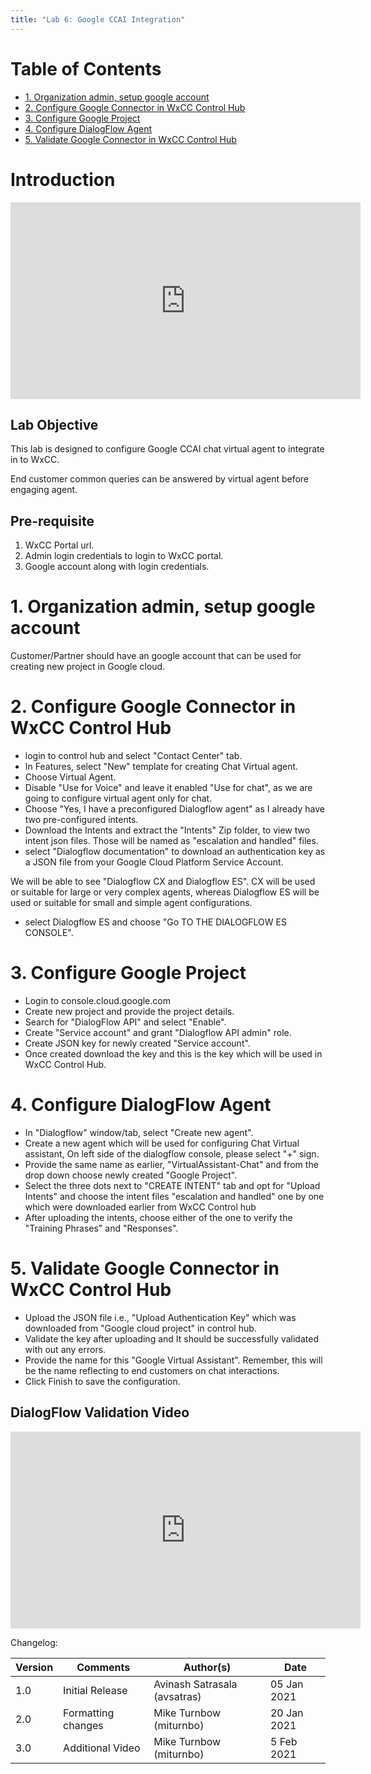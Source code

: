 ```yaml
---
title: "Lab 6: Google CCAI Integration"
---
```


# Table of Contents

- [1. Organization admin, setup google account](#1-organization-admin-setup-google-account)
- [2. Configure Google Connector in WxCC Control Hub](#2-configure-google-connector-in-wxcc-control-hub)
- [3. Configure Google Project](#3-configure-google-project)
- [4. Configure DialogFlow Agent](#4-configure-dialogflow-agent)
- [5. Validate Google Connector in WxCC Control Hub](#5-validate-google-connector-in-wxcc-control-hub)

# Introduction
<iframe width="560" height="315" src="https://www.youtube.com/embed/yto3w8pDrKs" frameborder="0" allow="accelerometer; autoplay; clipboard-write; encrypted-media; gyroscope; picture-in-picture" allowfullscreen></iframe>

## Lab Objective

This lab is designed to configure Google CCAI chat virtual agent to integrate in to WxCC.

End customer common queries can be answered by virtual agent before engaging agent.

## Pre-requisite

1. WxCC Portal url.
2. Admin login credentials to login to WxCC portal.
3. Google account along with login credentials.

# 1. Organization admin, setup google account

Customer/Partner should have an google account that can be used for creating new project in Google cloud.


# 2. Configure Google Connector in WxCC Control Hub

* login to control hub and select "Contact Center" tab.
* In Features, select "New" template for creating Chat Virtual agent.
* Choose Virtual Agent.
* Disable "Use for Voice" and leave it enabled "Use for chat", as we are going to configure virtual agent only for chat.
* Choose "Yes, I have a preconfigured Dialogflow agent" as I already have two pre-configured intents.
* Download the Intents and extract the "Intents" Zip folder, to view two intent json files. Those will be named as "escalation and handled" files.
* select "Dialogflow documentation" to download an authentication key as a JSON file from your Google Cloud Platform Service Account.

We will be able to see "Dialogflow CX and Dialogflow ES". CX will be used or suitable for large or very complex agents, whereas Dialogflow ES will be used or suitable for small and simple agent configurations.

* select Dialogflow ES and choose "Go TO THE DIALOGFLOW ES CONSOLE".


# 3. Configure Google Project

* Login to console.cloud.google.com
* Create new project and provide the project details.
* Search for "DialogFlow API" and select "Enable".
* Create "Service account" and grant "Dialogflow API admin" role.
* Create JSON key for newly created "Service account".
* Once created download the key and this is the key which will be used in WxCC Control Hub.


# 4. Configure DialogFlow Agent

* In "Dialogflow" window/tab, select "Create new agent". 
* Create a new agent which will be used for configuring Chat Virtual assistant, On left side of the dialogflow console, please select "+" sign.
* Provide the same name as earlier, "VirtualAssistant-Chat" and from the drop down choose newly created "Google Project".
* Select the three dots next to "CREATE INTENT" tab and opt for "Upload Intents" and choose the intent files "escalation and handled" one by one which were downloaded earlier from WxCC Control hub
* After uploading the intents, choose either of the one to verify the "Training Phrases" and "Responses".


# 5. Validate Google Connector in WxCC Control Hub

* Upload the JSON file i.e., "Upload Authentication Key" which was downloaded from "Google cloud project" in control hub.
* Validate the key after uploading and It should be successfully validated with out any errors.
* Provide the name for this "Google Virtual Assistant". Remember, this will be the name reflecting to end customers on chat interactions.
* Click Finish to save the configuration.

## DialogFlow Validation Video
<iframe width="560" height="315" src="https://www.youtube.com/embed/SnxBo_gySIE" frameborder="0" allow="accelerometer; autoplay; clipboard-write; encrypted-media; gyroscope; picture-in-picture" allowfullscreen></iframe>

Changelog:

| **Version** | **Comments** | **Author(s)** | **Date** |
| --- | --- | --- | --- |
| 1.0 | Initial Release | Avinash Satrasala (avsatras) | 05 Jan 2021 |
| 2.0 | Formatting changes | Mike Turnbow (miturnbo) | 20 Jan 2021 |
| 3.0 | Additional Video | Mike Turnbow (miturnbo) | 5 Feb 2021 |

